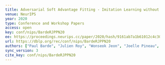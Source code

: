 ```yaml
---
title: Adversarial Soft Advantage Fitting - Imitation Learning without Policy Optimization.
venue: NeurIPS
year: 2020
type: Conference and Workshop Papers
access: open
key: conf/nips/BardeRJPPN20
ee: https://proceedings.neurips.cc/paper/2020/hash/9161ab7a1b61012c4c303f10b4c16b2c-Abstract.html
url: https://dblp.org/rec/conf/nips/BardeRJPPN20
authors: ["Paul Barde", "Julien Roy", "Wonseok Jeon", "Joelle Pineau", "Chris Pal", "Derek Nowrouzezahrai"]
sync_version: 3
cite_key: conf/nips/BardeRJPPN20
---
```

